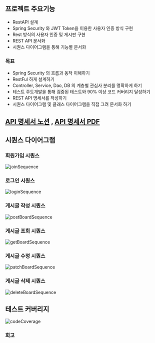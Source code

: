 
## 프로젝트 주요기능
- RestAPI 설계
- Spring Security 와 JWT Token을 이용한 사용자 인증 방식 구현
- Rest 방식의 사용자 인증 및 게시판 구현
- REST API 문서화 
- 시퀀스 다이어그램을 통해 기능별 문서화

### 목표
- Spring Security 의 흐름과 동작 이해하기
- RestFul 하게 설계하기
- Controller, Service, Dao, DB 의 계층별 관심사 분리를 명확하게 하기
- 테스트 주도개발을 통해 검증된 테스트와 90% 이상 코드 커버리지 달성하기
- REST API 명세서를 작성하기
- 시퀀스 다이어그램 및 클래스 다이어그램을 직접 그려 문서화 하기

## <a href="https://hyunsense.notion.site/REST-API-f59958d679ac45adbe96fb923c4eafb4?pvs=4">API 명세서 노션</a> , <a href="https://drive.google.com/file/d/1Rp4IJkPxKoVy4Cy0st-oMQTNiL6mtwlO/view?usp=sharing">API 명세서 PDF</a>

## 시퀀스 다이어그램

### 회원가입 시퀀스
![joinSequence](https://github.com/user-attachments/assets/25f07f79-de71-4a6d-9759-ab978c7f5e3e)

### 로그인 시퀀스
![loginSequence](https://github.com/user-attachments/assets/118500d6-9476-42af-8aae-64f94321fdb2)

### 게시글 작성 시퀀스
![postBoardSequence](https://github.com/user-attachments/assets/af1627f7-2c07-4759-9eda-a072d677f0c8)

### 게시글 조회 시퀀스
![getBoardSequence](https://github.com/user-attachments/assets/e15963e5-5dad-4b01-b3ca-8e0cdcfb890b)

### 게시글 수정 시퀀스
![patchBoardSequence](https://github.com/user-attachments/assets/8672f884-7a54-4361-ba6c-8adf80add8bf)

### 게시글 삭제 시퀀스
![deleteBoardSequence](https://github.com/user-attachments/assets/3a6ae2f2-be1c-49d1-80d0-ef59a6462498)

## 테스트 커버리지
![codeCoverage](https://github.com/user-attachments/assets/2d8d8730-6b50-4b7a-ad4d-cbf68c3a7e88)

### 회고

